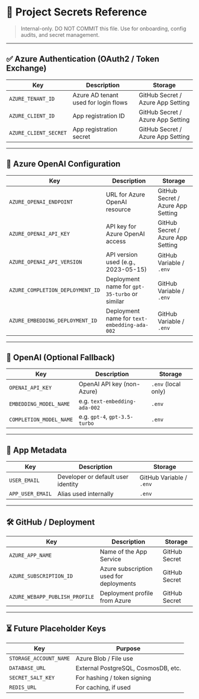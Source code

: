 # 🔐 Project Secrets Reference

> Internal-only. DO NOT COMMIT this file. Use for onboarding, config audits, and secret management.

---

## ✅ Azure Authentication (OAuth2 / Token Exchange)

| Key | Description | Storage |
|-----|-------------|---------|
| `AZURE_TENANT_ID` | Azure AD tenant used for login flows | GitHub Secret / Azure App Setting |
| `AZURE_CLIENT_ID` | App registration ID | GitHub Secret / Azure App Setting |
| `AZURE_CLIENT_SECRET` | App registration secret | GitHub Secret / Azure App Setting |

---

## 🤖 Azure OpenAI Configuration

| Key | Description | Storage |
|-----|-------------|---------|
| `AZURE_OPENAI_ENDPOINT` | URL for Azure OpenAI resource | GitHub Secret / Azure App Setting |
| `AZURE_OPENAI_API_KEY` | API key for Azure OpenAI access | GitHub Secret / Azure App Setting |
| `AZURE_OPENAI_API_VERSION` | API version used (e.g., 2023-05-15) | GitHub Variable / `.env` |
| `AZURE_COMPLETION_DEPLOYMENT_ID` | Deployment name for `gpt-35-turbo` or similar | GitHub Variable / `.env` |
| `AZURE_EMBEDDING_DEPLOYMENT_ID` | Deployment name for `text-embedding-ada-002` | GitHub Variable / `.env` |

---

## 🧠 OpenAI (Optional Fallback)

| Key | Description | Storage |
|-----|-------------|---------|
| `OPENAI_API_KEY` | OpenAI API key (non-Azure) | `.env` (local only) |
| `EMBEDDING_MODEL_NAME` | e.g. `text-embedding-ada-002` | `.env` |
| `COMPLETION_MODEL_NAME` | e.g. `gpt-4`, `gpt-3.5-turbo` | `.env` |

---

## 👤 App Metadata

| Key | Description | Storage |
|-----|-------------|---------|
| `USER_EMAIL` | Developer or default user identity | GitHub Variable / `.env` |
| `APP_USER_EMAIL` | Alias used internally | `.env` |

---

## 🛠 GitHub / Deployment

| Key | Description | Storage |
|-----|-------------|---------|
| `AZURE_APP_NAME` | Name of the App Service | GitHub Secret |
| `AZURE_SUBSCRIPTION_ID` | Azure subscription used for deployments | GitHub Secret |
| `AZURE_WEBAPP_PUBLISH_PROFILE` | Deployment profile from Azure | GitHub Secret |

---

## ⏳ Future Placeholder Keys

| Key | Purpose |
|-----|---------|
| `STORAGE_ACCOUNT_NAME` | Azure Blob / File use |
| `DATABASE_URL` | External PostgreSQL, CosmosDB, etc. |
| `SECRET_SALT_KEY` | For hashing / token signing |
| `REDIS_URL` | For caching, if used |
